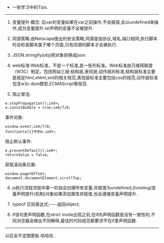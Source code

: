 * 一些学习中的Tips.

---

1. 变量提升.概念: 后var的变量如果在var之前操作,不会报错,会以undefined来操作,成为变量提升.let声明的变量不会被提升.

2. 同源策略.由Netscape提出的安全策略,同源是指协议,域名,端口相同,执行脚本时会检查脚本属于哪个页面,只有同源的脚本才会被执行.

3. JSON.stringify(obj)把对象转换成json.

4. web标准:Web标准，不是一个标准,是一些列标准。Web标准由万维网联盟（W3C）制定。包括网站三层:结构层,表现层,动作层的标准,结构层标准主要是规定html,xhtml,xml的相关规范,表现层标准主要包括css的规范,动作层标准包含w3c dom模型,ECMAScript等规范.

5. 阻止冒泡:

  ```
  e.stopPropagation();ie9+;
  e.cancelBubble = true;ie6/7/8;
  ```

   事件对象:

  ```
  window.event;ie6/7/8;
  function(e){}中的e.ie9+;
  ```

   阻止默认事件:

  ```
  e.preventDefault();ie9+;
  returnValue = false;
  ```

   获取滚动条位置:

  ```
  window.pageYOffset;
  document.documentElement.scrollTop;
  ```

6. js执行流程流程中第一阶段会创建所有变量,并赋值为undefined,(hoisting(变量声明提升)机制)对象如果添加属性并赋值,也会遵循变量声明提升.

7. typeof 正则表达式;----返回object;

8. if语句里声明函数,在strict mode出现之前,在if内声明函数是没有一致性的,不同浏览器会做出不同解释,最佳的代码规范都要求不在if里声明函数.

---

以后会不定期更新.哈哈哈 .